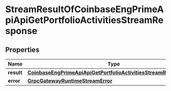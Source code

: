 
# StreamResultOfCoinbaseEngPrimeApiApiGetPortfolioActivitiesStreamResponse

## Properties
Name | Type | Description | Notes
------------ | ------------- | ------------- | -------------
**result** | [**CoinbaseEngPrimeApiApiGetPortfolioActivitiesStreamResponseBody**](CoinbaseEngPrimeApiApiGetPortfolioActivitiesStreamResponseBody.md) |  |  [optional]
**error** | [**GrpcGatewayRuntimeStreamError**](GrpcGatewayRuntimeStreamError.md) |  |  [optional]



